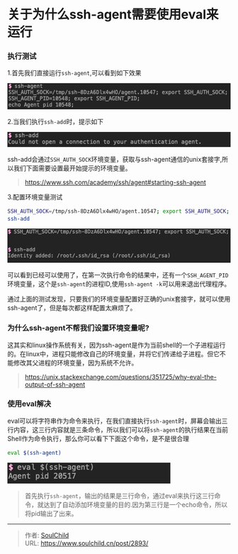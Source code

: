 # 关于为什么ssh-agent需要使用eval来运行

<!--more-->
### 执行测试
1.首先我们直接运行`ssh-agent`,可以看到如下效果

![70201-ri3g9z9reom.png](images/896502403.png "896502403")

2.当我们执行`ssh-add`时，提示如下

![15128-30bmqpdy82.png](images/2856366189.png "2856366189")


ssh-add会通过`SSH_AUTH_SOCK`环境变量，获取与ssh-agent通信的unix套接字,所以我们下面需要设置最开始提示的环境变量。
> https://www.ssh.com/academy/ssh/agent#starting-ssh-agent

3.配置环境变量测试
```bash
SSH_AUTH_SOCK=/tmp/ssh-8DzA6Dlx4wHO/agent.10547; export SSH_AUTH_SOCK;
ssh-add
```
![27709-ybdyc76azv.png](images/361786076.png "361786076")

可以看到已经可以使用了，在第一次执行命令的结果中，还有一个`SSH_AGENT_PID`环境变量，这个是`ssh-agent`的进程ID,使用`ssh-agent -k`可以用来退出代理程序。


通过上面的测试发现，只要我们的环境变量配置好正确的unix套接字，就可以使用ssh-agent了，但是每次都这样配置太麻烦了。

### 为什么ssh-agent不帮我们设置环境变量呢? 
这其实和linux操作系统有关，因为ssh-agent是作为当前shell的一个子进程运行的。在linux中，进程只能修改自己的环境变量，并将它们传递给子进程。但它不能修改其父进程的环境变量，因为系统不允许。

> https://unix.stackexchange.com/questions/351725/why-eval-the-output-of-ssh-agent


### 使用eval解决
eval可以将字符串作为命令来执行，在我们直接执行`ssh-agent`时，屏幕会输出三行内容，这三行内容就是三条命令，所以我们可以将`ssh-agent`的执行结果在当前Shell作为命令执行，那么你可以看下下面这个命令，是不是很合理
```bash
eval $(ssh-agent)
```
![04505-0zvqsslretxa.png](images/1461507940.png "1461507940")
> 首先执行`ssh-agent`，输出的结果是三行命令，通过eval来执行这三行命令，就达到了自动添加环境变量的目的.因为第三行是一个echo命令，所以将pid输出了出来。



---

> 作者: [SoulChild](https://www.soulchild.cn)  
> URL: https://www.soulchild.cn/post/2893/  

